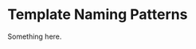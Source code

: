 [title]: # (Template Naming Patterns)
[tags]: # (XXX)
[priority]: # (5466)
# Template Naming Patterns
Something here.
